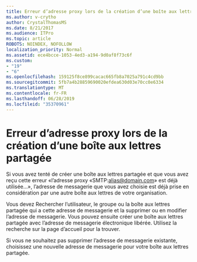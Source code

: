 ```yaml
---
title: Erreur d’adresse proxy lors de la création d’une boîte aux lettres partagée
ms.author: v-crytho
author: CrystalThomasMS
ms.date: 8/21/2017
ms.audience: ITPro
ms.topic: article
ROBOTS: NOINDEX, NOFOLLOW
localization_priority: Normal
ms.assetid: ece4bcce-1053-4ed3-a194-9d0af8f73c6f
ms.custom:
- "19"
- "6"
ms.openlocfilehash: 159125f8ce899cacac665fb8a7025a791c4cd9bb
ms.sourcegitcommit: 5fb7a4b28859690020efdea630d03e70cc0e6334
ms.translationtype: MT
ms.contentlocale: fr-FR
ms.lasthandoff: 06/28/2019
ms.locfileid: "35370961"
---
```

# <a name="proxy-address-error-while-creating-a-shared-mailbox"></a>Erreur d’adresse proxy lors de la création d’une boîte aux lettres partagée

Si vous avez tenté de créer une boîte aux lettres partagée et que vous avez reçu cette erreur «l’adresse proxy «SMTP:alias@domain.com» est déjà utilisée...», l’adresse de messagerie que vous avez choisie est déjà prise en considération par une autre boîte aux lettres de votre organisation.
  
Vous devez Rechercher l’utilisateur, le groupe ou la boîte aux lettres partagée qui a cette adresse de messagerie et la supprimer ou en modifier l’adresse de messagerie. Vous pouvez ensuite créer une boîte aux lettres partagée avec l’adresse de messagerie électronique libérée. Utilisez la recherche sur la page d’accueil pour la trouver.
  
Si vous ne souhaitez pas supprimer l’adresse de messagerie existante, choisissez une nouvelle adresse de messagerie pour votre boîte aux lettres partagée.
  